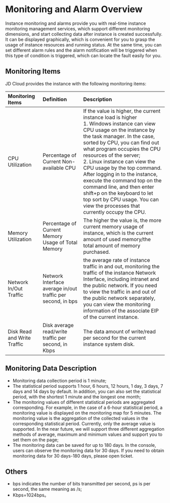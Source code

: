 # Monitoring and Alarm Overview
Instance monitoring and alarms provide you with real-time instance monitoring management services, which support different monitoring dimensions, and start collecting data after instance is created successfully. It can be displayed graphically, which is convenient for you to grasp the usage of instance resources and running status. At the same time, you can set different alarm rules and the alarm notification will be triggered when this type of condition is triggered, which can  locate the fault easily for you.
## Monitoring Items 
JD Cloud provides the instance with the following monitoring items:

|**Monitoring Items** | **Definition** | **Description** |
| :--- | :--- | :--- |
|   CPU Utilization      |   Percentage of Current Non-available CPU   |   If the value is higher, the current instance load is higher <br>1.  Windows instance can view CPU usage on the instance by the task manager. In the case, sorted by CPU, you can find out what program occupies the CPU resources of the server; <br>2. Linux instance can view the CPU usage by the top command. After logging in to the instance, execute the command top on the command line, and then enter shift+p on the keyboard to let top sort by CPU usage. You can view the processes that currently occupy the CPU.   |
|  Memory Utilization   |  Percentage of Current Memory Usage of Total Memory      |  The higher the value is, the more current memory usage of instance, which is the current amount of used memory/the total amount of memory purchased.           |
|   Network In/Out Traffic      |   Network Interface average in/out traffic per second, in bps    |  the average rate of instance traffic in and out, monitoring the traffic of the instance Network Interface, including intranet and the public network. If you need to view the traffic in and out of the public network separately, you can view the monitoring information of the associate EIP of the current instance.          |
|  Disk Read and Write Traffic   |  Disk average read/write traffic per second, in Kbps      |   The data amount of write/read per second for the current instance system disk.               |

## Monitoring Data Description
* Monitoring data collection period is 1 minute;
* The statistical period supports 1 hour, 6 hours, 12 hours, 1 day, 3 days, 7 days and 14 days by default. In addition, you can also set the statistical period, with the shortest 1 minute and the longest one month;
* The monitoring values of different statistical periods are aggregated corresponding. For example, in the case of a 6-hour statistical period, a monitoring value is displayed on the monitoring map for 5 minutes. The monitoring value is the aggregation of the collected values ​​in the corresponding statistical period. Currently, only the average value is supported. In the near future, we will support three different aggregation methods of average, maximum and minimum values ​​and support you to set them on the page;
* The monitoring data can be saved for up to 180 days. In the console, users can observe the monitoring data for 30 days. If you need to obtain monitoring data for 30 days-180 days, please open ticket.

## Others
* bps indicates the number of bits transmitted per second, ps is per second, the same meaning as /s;
* Kbps=1024bps。